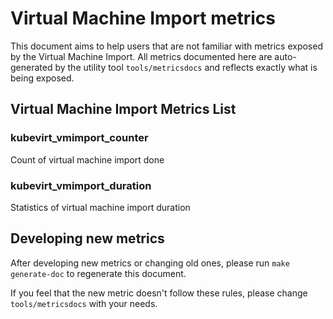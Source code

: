 #  Virtual Machine Import metrics
This document aims to help users that are not familiar with metrics exposed by the  Virtual Machine Import.
All metrics documented here are auto-generated by the utility tool `tools/metricsdocs` and reflects exactly what is being exposed.

##  Virtual Machine Import Metrics List
### kubevirt_vmimport_counter
Count of virtual machine import done
### kubevirt_vmimport_duration
Statistics of virtual machine import duration
## Developing new metrics
After developing new metrics or changing old ones, please run `make generate-doc` to regenerate this document.

If you feel that the new metric doesn't follow these rules, please change `tools/metricsdocs` with your needs.
